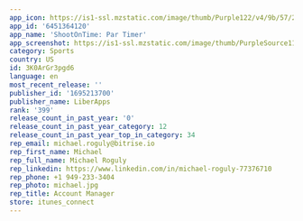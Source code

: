 ```yaml
---
app_icon: https://is1-ssl.mzstatic.com/image/thumb/Purple122/v4/9b/57/2f/9b572fff-2dd7-d9ae-04ee-43a89d73d172/AppIcon-0-0-1x_U007ephone-0-85-220.jpeg/1024x1024bb.png
app_id: '6451364120'
app_name: 'ShootOnTime: Par Timer'
app_screenshot: https://is1-ssl.mzstatic.com/image/thumb/PurpleSource112/v4/54/8f/aa/548faad7-bc1d-2d08-30b4-0d9a6638f68d/f507a682-76d2-4bb2-a58f-83c558e9b69e_Simulator_Screenshot_-_iPhone_8_Plus_-_2024-02-18_at_16.54.32.png/1242x2208bb.png
category: Sports
country: US
id: 3K0ArGr3pgd6
language: en
most_recent_release: ''
publisher_id: '1695213700'
publisher_name: LiberApps
rank: '399'
release_count_in_past_year: '0'
release_count_in_past_year_category: 12
release_count_in_past_year_top_in_category: 34
rep_email: michael.roguly@bitrise.io
rep_first_name: Michael
rep_full_name: Michael Roguly
rep_linkedin: https://www.linkedin.com/in/michael-roguly-77376710
rep_phone: +1 949-233-3404
rep_photo: michael.jpg
rep_title: Account Manager
store: itunes_connect
---
```

